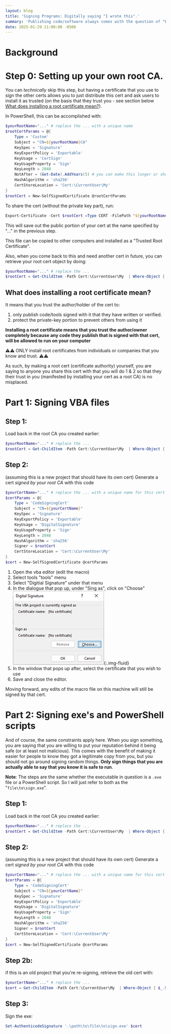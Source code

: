 ```yaml
---
layout: blog
title: 'Signing Programs: Digitally saying "I wrote this".'
summary: 'Publishing code/software always comes with the question of "But what if someone take a copy, maliciously alters it, then passes it off as from me". Also, Windows is starting to get really annoying about untrusted code. Let's learn how to solve this.'
date: 2025-01-29 21:00:00 -0500
---
```



# Background

# Step 0: Setting up your own root CA.

You can *technically* skip this step, but having a certificate that you use to sign the other certs allows you to just distribute this cert and ask users to install it as trusted (on the basis that they trust you - see section below [What does installing a root certificate mean?](#what-does-installing-a-root-certificate-mean)).

In PowerShell, this can be accomplished with:

```powershell
$yourRootName="..." # replace the ... with a unique name
$rootCertParams = @{
    Type = 'Custom'
    Subject = "CN=${yourRootName}CA"
    KeySpec = 'Signature'
    KeyExportPolicy = 'Exportable'
    KeyUsage = 'CertSign'
    KeyUsageProperty = 'Sign'
    KeyLength = 2048
    NotAfter = (Get-Date).AddYears(5) # you can make this longer or shorter. I've seen recommendations to not have it be over 2 years, and I've seen people make it 10. I think that 5 is long enough that anyone using this should probably be getting an updated cert from me.
    HashAlgorithm = 'sha256'
    CertStoreLocation = 'Cert:\CurrentUser\My'
}
$rootCert = New-SelfSignedCertificate @rootCertParams
```

To share the cert (without the private key part), run:
```powershell
Export-Certificate -Cert $rootCert =Type CERT -FilePath "${yourRootName}.cer"
```

This will save out the public portion of your cert at the name specified by "..." in the previous step.

This file can be copied to other computers and installed as a "Trusted Root Certificate".

Also, when you come back to this and need another cert in future, you can retrieve your root cert object by doing:
```powershell
$yourRootName="..." # replace the ...
$rootCert = Get-ChildItem -Path Cert:\CurrentUser\My  | Where-Object { $_.Subject -eq "CN=${yourRootName}CA" }
```

## What does installing a root certificate mean?

It means that you trust the author/holder of the cert to:
1. only publish code/tools signed with it that they have written or verified.
2. protect the private-key portion to prevent others from using it

**Installing a root certificate means that you trust the author/owner completely because any code they publish that is signed with that cert, will be allowed to run on your computer**

&#9888;&#x26A0; ONLY install root certificates from individuals or companies that you know and trust. &#9888;&#x26A0;

As such, by making a root cert (certificate authority) yourself, you are saying to anyone you share this cert with that you will do 1 & 2 so that they their trust in you (manifested by installing your cert as a root CA) is no misplaced.


# Part 1: Signing VBA files

## Step 1:

Load back in the root CA you created earlier:

```powershell
$yourRootName="..." # replace the ...
$rootCert = Get-ChildItem -Path Cert:\CurrentUser\My  | Where-Object { $_.Subject -eq "CN=${yourRootName}CA" }
```

## Step 2: 
(assuming this is a new project that should have its own cert)
Generate a cert <em>signed by your root CA</em> with this code
```powershell
$yourCertName="..." # replace the ... with a unique name for this cert
$certParams = @{
    Type = 'CodeSigningCert'
    Subject = "CN=${yourCertName}"
    KeySpec = 'Signature'
    KeyExportPolicy = 'Exportable'
    KeyUsage = 'DigitalSignature'
    KeyUsageProperty = 'Sign'
    KeyLength = 2048
    HashAlgorithm = 'sha256'
    Signer = $rootCert
    CertStoreLocation = 'Cert:\CurrentUser\My'
}
$cert = New-SelfSignedCertificate @certParams
```

1. Open the vba editor (edit the macro)
1. Select tools "tools" menu
1. Select "Digitial Signature" under that menu
1. In the dialogue that pop up, under "Sing as", click on "Choose"
  ![Select Choose](signProgramFiles/01_select_certificate.png){:.img-fluid}
1. In the window that pops up after, select the certificate that you wish to use
1. Save and close the editor.

Moving forward, any edits of the macro file on this machine will still be signed by that cert.

# Part 2: Signing exe's and PowerShell scripts

And of course, the same constraints apply here. When you sign something, you are saying that you are willing to put your reputation behind it being safe (or at least not malicious). This comes with the benefit of making it easier for people to know they got a legitimate copy from you, but you should not go around signing random things. **Only sign things that you are actually able to say that you know it is safe to run**.

**Note**: The steps are the same whether the executable in question is a `.exe` file or a PowerShell script. So I will just refer to both as the "`file\to\sign.exe`".

## Step 1:

Load back in the root CA you created earlier:

```powershell
$yourRootName="..." # replace the ...
$rootCert = Get-ChildItem -Path Cert:\CurrentUser\My  | Where-Object { $_.Subject -eq "CN=${yourRootName}CA" }
```

## Step 2: 
(assuming this is a new project that should have its own cert)
Generate a cert <em>signed by your root CA</em> with this code
```powershell
$yourCertName="..." # replace the ... with a unique name for this cert
$certParams = @{
    Type = 'CodeSigningCert'
    Subject = "CN=${yourCertName}"
    KeySpec = 'Signature'
    KeyExportPolicy = 'Exportable'
    KeyUsage = 'DigitalSignature'
    KeyUsageProperty = 'Sign'
    KeyLength = 2048
    HashAlgorithm = 'sha256'
    Signer = $rootCert
    CertStoreLocation = 'Cert:\CurrentUser\My'
}
$cert = New-SelfSignedCertificate @certParams
```

## Step 2b:
if this is an old project that you're re-signing, retrieve the old cert with:

```powershell
$yourCertName="..." # replace the ...
$cert = Get-ChildItem -Path Cert:\CurrentUser\My  | Where-Object { $_.Subject -eq "CN=${yourCertName}" }
```

## Step 3:
Sign the exe:

```powershell
Set-AuthenticodeSignature '.\path\to\file\to\sign.exe' $cert
```
